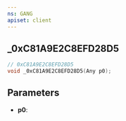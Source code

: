 ```yaml
---
ns: GANG
apiset: client
---
```

## _0xC81A9E2C8EFD28D5

```c
// 0xC81A9E2C8EFD28D5
void _0xC81A9E2C8EFD28D5(Any p0);
```


## Parameters
* **p0**:



